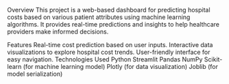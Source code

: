 Overview
This project is a web-based dashboard for predicting hospital costs based on various patient attributes using machine learning algorithms. It provides real-time predictions and insights to help healthcare providers make informed decisions.

Features
Real-time cost prediction based on user inputs.
Interactive data visualizations to explore hospital cost trends.
User-friendly interface for easy navigation.
Technologies Used
Python
Streamlit
Pandas
NumPy
Scikit-learn (for machine learning model)
Plotly (for data visualization)
Joblib (for model serialization)